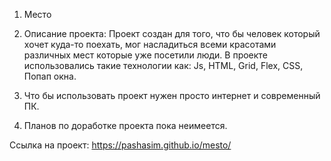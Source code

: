 1. Место

2. Описание проекта: Проект создан для того, что бы человек который хочет куда-то поехать, мог насладиться всеми красотами различных мест которые уже посетили люди.
   В проекте использовались такие технологии как: Js, HTML, Grid, Flex, CSS, Попап окна.

3. Что бы использовать проект нужен просто интернет и современный ПК. 

4. Планов по доработке проекта пока неимеется.

Ссылка на проект: https://pashasim.github.io/mesto/